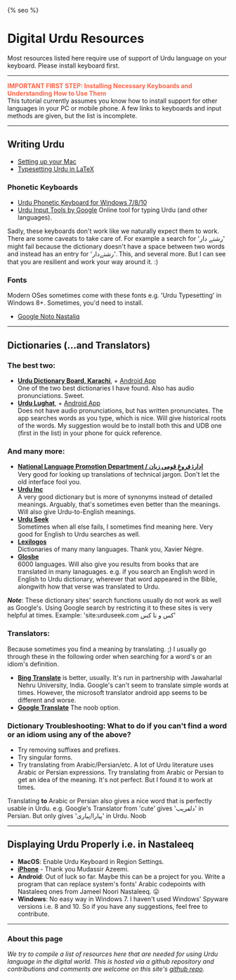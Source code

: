 {% seo %}
# Digital Urdu Resources

Most resources listed here require use of support of Urdu language on your keyboard. Please install keyboard first.

----

<div style="color:Tomato;"><strong>
IMPORTANT FIRST STEP: Installing Necessary Keyboards and Understanding How to Use Them
</strong></div>
This tutorial currently assumes you know how to install support for other languages in your PC or mobile phone. A few links to keyboards and input methods are given, but the list is incomplete.

----
## Writing Urdu
- [Setting up your Mac](keyboard_mac.md)
- [Typesetting Urdu in LaTeX](urdu_latex.md)

### Phonetic Keyboards
- [Urdu Phonetic Keyboard for Windows 7/8/10](https://urdu.ca/2)
- [Urdu Input Tools by Google](https://www.google.com/inputtools/try/) Online tool for typing Urdu (and other languages).

Sadly, these keyboards don't work like we naturally expect them to work. There are some caveats to take care of. For example a search for 'رشتے دار' might fail because the dictionary doesn't have a space between two words and instead has an entry for 'رشتےدار'. This, and several more. But I can see that you are resilient and work your way around it. :)

### Fonts

Modern OSes sometimes come with these fonts e.g. 'Urdu Typesetting' in Windows 8+. Sometimes, you'd need to install.
- [Google Noto Nastaliq](https://www.google.com/get/noto/#nastaliq-aran)

----
## Dictionaries (...and Translators)

### The best two:
- [**Urdu Dictionary Board, Karachi**](http://udb.gov.pk/), + [Android App](https://play.google.com/store/apps/details?id=com.udb.urdulughat) <br>
  One of the two best dictionaries I have found. Also has audio pronunciations. Sweet.
- [**Urdu Lughat**](http://urdulughat.info/), + [Android App](https://play.google.com/store/apps/details?id=info.urdulughat) <br>
  Does not have audio pronunciations, but has written pronunciates. The app searches words as you type, which is nice. Will give historical roots of the words. My suggestion would be to install both this and UDB one (first in the list) in your phone for quick reference.
  
### And many more:
- [**National Language Promotion Department / اِدارۂ فروغِ قومی زبان**](http://nlpd.gov.pk/lughat/index.php) <br>
  Very good for looking up translations of technical jargon. Don't let the old interface fool you.
- [**Urdu Inc**](https://www.urduinc.com/) <br>
  A very good dictionary but is more of synonyms instead of detailed meanings. Arguably, that's sometimes even better than the meanings. Will also give Urdu-to-English meanings.
- [**Urdu Seek**](https://urduseek.com/) <br>
  Sometimes when all else fails, I sometimes find meaning here. Very good for English to Urdu searches as well.
- [**Lexilogos**](https://www.lexilogos.com/english/urdu_dictionary.htm) <br> 
  Dictionaries of many many languages. Thank you, Xavier Négre.
- [**Glosbe**](https://en.glosbe.com/) <br>
  6000 languages. Will also give you results from books that are translated in many lanaguages. e.g. if you search an English word in English to Urdu dictionary, wherever that word appeared in the Bible, alongwith how that verse was translated to Urdu.

***Note***: These dictionary sites' search functions usually do not work as well as Google's. Using Google search by restricting it to these sites is very helpful at times. Example: 'site:urduseek.com کس و نا کس'

### Translators:
Because sometimes you find a meaning by translating. ;) I usually go through these in the following order when searching for a word's or an idiom's definition.
- [**Bing Translate**](https://translate.bing.com) is better, usually. It's run in partnership with Jawaharlal Nehru University, India. Google's can't seem to translate simple words at times. However, the microsoft translator android app seems to be different and worse.
- [**Google Translate**](https://translate.google.com) The noob option.


### Dictionary Troubleshooting: What to do if you can't find a word or an idiom using any of the above?
- Try removing suffixes and prefixes.
- Try singular forms.
- Try translating from Arabic/Persian/etc. A lot of Urdu literature uses Arabic or Persian expressions. Try translating from Arabic or Persian to get an idea of the meaning. It's not perfect. But I found it to work at times. 

Translating **to** Arabic or Persian also gives a nice word that is perfectly usable in Urdu. e.g. Google's Translator from 'cute' gives 'دلفریب' in Persian. But only gives 'پیارا/پیاری' in Urdu. Noob

-------------
## Displaying Urdu Properly i.e. in Nastaleeq

- **MacOS**: Enable Urdu Keyboard in Region Settings. 
- [**iPhone**](https://medium.com/@mazeemi/how-to-enable-nastaleeq-typeface-on-ios-11-946577c7429a) - Thank you Mudassir Azeemi.
- **Android**: Out of luck so far. Maybe this can be a project for you. Write a program that can replace system's fonts' Arabic codepoints with Nastaleeq ones from Jameel Noori Nastaleeq. 😛 
- **Windows**: No easy way in Windows 7. I haven't used Windows' Spyware versions i.e. 8 and 10. So if you have any suggestions, feel free to contribute.

------------------------------
### About this page
*We try to compile a list of resources here that are needed for using Urdu language in the digital world. This is hosted via a github repository and contributions and comments are welcome on this site's [github repo](https://github.com/Delta-Sigma/urdu).*
